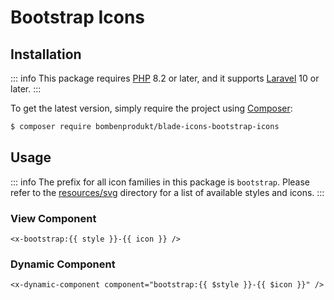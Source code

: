 # Bootstrap Icons

## Installation

::: info
This package requires [PHP](https://www.php.net/) 8.2 or later, and it supports [Laravel](https://laravel.com/) 10 or later.
:::

To get the latest version, simply require the project using [Composer](https://getcomposer.org/):

```bash
$ composer require bombenprodukt/blade-icons-bootstrap-icons
```

## Usage

::: info
The prefix for all icon families in this package is `bootstrap`. Please refer to the [resources/svg](https://github.com/faustbrian/blade-icons-bootstrap-icons/tree/main/resources/svg) directory for a list of available styles and icons.
:::

### View Component

```blade
<x-bootstrap:{{ style }}-{{ icon }} />
```

### Dynamic Component

```blade
<x-dynamic-component component="bootstrap:{{ $style }}-{{ $icon }}" />
```
